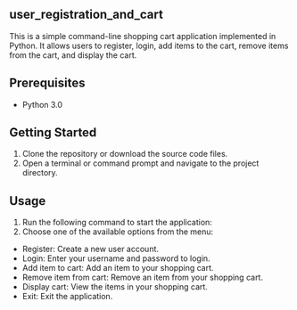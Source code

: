 ## user_registration_and_cart

This is a simple command-line shopping cart application implemented in Python. It allows users to register, login, add items to the cart, remove items from the cart, and display the cart.

## Prerequisites

- Python 3.0

## Getting Started

1. Clone the repository or download the source code files.
2. Open a terminal or command prompt and navigate to the project directory.

## Usage

1. Run the following command to start the application:
2. Choose one of the available options from the menu:
- Register: Create a new user account.
- Login: Enter your username and password to login.
- Add item to cart: Add an item to your shopping cart.
- Remove item from cart: Remove an item from your shopping cart.
- Display cart: View the items in your shopping cart.
- Exit: Exit the application.
